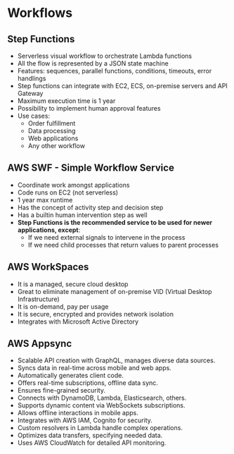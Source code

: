 # Workflows

## Step Functions

- Serverless visual workflow to orchestrate Lambda functions
- All the flow is represented by a JSON state machine
- Features: sequences, parallel functions, conditions, timeouts, error handlings
- Step functions can integrate with EC2, ECS, on-premise servers and API Gateway
- Maximum execution time is 1 year
- Possibility to implement human approval features
- Use cases:
    - Order fulfillment
    - Data processing
    - Web applications
    - Any other workflow

## AWS SWF - Simple Workflow Service

- Coordinate work amongst applications
- Code runs on EC2 (not serverless)
- 1 year max runtime
- Has the concept of activity step and decision step
- Has a builtin human intervention step as well
- **Step Functions is the recommended service to be used for newer applications, except**:
    - If we need external signals to intervene in the process
    - If we need child processes that return values to parent processes

## AWS WorkSpaces

- It is a managed, secure cloud desktop
- Great to eliminate management of on-premise VID (Virtual Desktop Infrastructure)
- It is on-demand, pay per usage
- It is secure, encrypted and provides network isolation
- Integrates with Microsoft Active Directory

## AWS Appsync

- Scalable API creation with GraphQL, manages diverse data sources.
- Syncs data in real-time across mobile and web apps.
- Automatically generates client code.
- Offers real-time subscriptions, offline data sync.
- Ensures fine-grained security.
- Connects with DynamoDB, Lambda, Elasticsearch, others.
- Supports dynamic content via WebSockets subscriptions.
- Allows offline interactions in mobile apps.
- Integrates with AWS IAM, Cognito for security.
- Custom resolvers in Lambda handle complex operations.
- Optimizes data transfers, specifying needed data.
- Uses AWS CloudWatch for detailed API monitoring.






